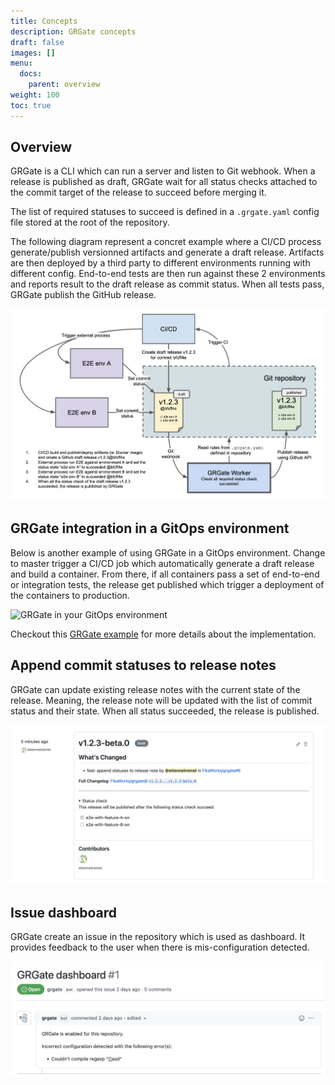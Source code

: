 ```yaml
---
title: Concepts
description: GRGate concepts
draft: false
images: []
menu:
  docs:
    parent: overview
weight: 100
toc: true
---
```


## Overview

GRGate is a CLI which can run a server and listen to Git webhook. When a
release is published as draft, GRGate wait for all status checks attached to
the commit target of the release to succeed before merging it.

The list of required statuses to succeed is defined in a `.grgate.yaml` config
file stored at the root of the repository.

The following diagram represent a concret example where a CI/CD process
generate/publish versionned artifacts and generate a draft release. Artifacts
are then deployed by a third party to different environments running with
different config. End-to-end tests are then run against these 2 environments
and reports result to the draft release as commit status. When all tests pass,
GRGate publish the GitHub release.

![GRGate Overview](grgate-overview.png "GRGate overview")

## GRGate integration in a GitOps environment

Below is another example of using GRGate in a GitOps environment. Change to
master trigger a CI/CD job which automatically generate a draft release and
build a container. From there, if all containers pass a set of end-to-end or
integration tests, the release get published which trigger a deployment of the
containers to production.

![GRGate in your GitOps environment](grgate-kubernetes.png "GRGate in your
GitOps environment")

Checkout this [GRGate example][GRGate example] for more details about the
implementation.

[GRGate example]: https://github.com/FikaWorks/grgate/tree/main/example

## Append commit statuses to release notes

GRGate can update existing release notes with the current state of the release.
Meaning, the release note will be updated with the list of commit status and
their state. When all status succeeded, the release is published.

![GRGate release notes](grgate-release-notes.png "GRGate release notes")

## Issue dashboard

GRGate create an issue in the repository which is used as dashboard. It
provides feedback to the user when there is mis-configuration detected.

![GRGate issue dashboard](grgate-issue-dashboard.png "GRGate issue dashboard")
